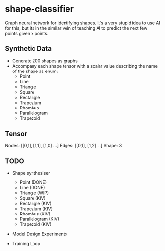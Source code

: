 # shape-classifier
Graph neural network for identifying shapes.
It's a very stupid idea to use AI for this, but its in the similar vein of teaching AI to predict the next few points given x points.

## Synthetic Data
- Generate 200 shapes as graphs
- Accompany each shape tensor with a scalar value describing the name of the shape as enum:
    - Point
    - Line
    - Triangle
    - Square
    - Rectangle
    - Trapezium
    - Rhombus
    - Parallelogram
    - Trapezoid

## Tensor
Nodes: [[0,1], [1,1], [1,0] ...]
Edges: [[0,1], [1,2] ...]
Shape: 3

## TODO
- Shape synthesiser
    - Point (DONE)
    - Line (DONE)
    - Triangle (WIP)
    - Square (KIV)
    - Rectangle (KIV)
    - Trapezium (KIV)
    - Rhombus (KIV)
    - Parallelogram (KIV)
    - Trapezoid (KIV)

- Model Design Experiments

- Training Loop

